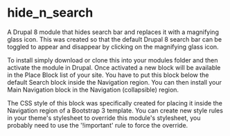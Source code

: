 # hide_n_search
A Drupal 8 module that hides search bar and replaces it with a magnifying glass icon. This was created so that the
default Drupal 8 search bar can be toggled to appear and disappear by clicking on the magnifying glass icon.

To install simply download or clone this into your modules folder and then activate the module in Drupal. Once activated
a new block will be available in the Place Block list of your site. You have to put this block below the default
Search block inside the Navigation region. You can then install your Main Navigation block in the Navigation (collapsible) region.

The CSS style of this block was specifically created for placing it inside the Navigation region of a Bootstrap 3 template.
You can create new style rules in your theme's stylesheet to override this module's stylesheet, you probably need to use the
'!important' rule to force the override.
